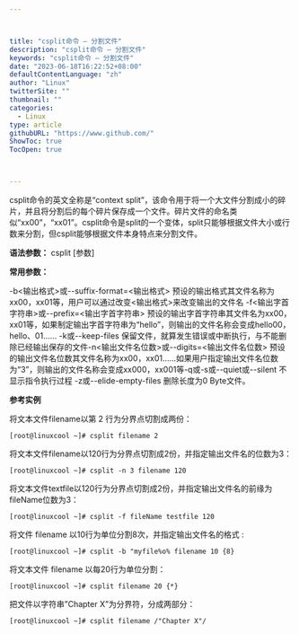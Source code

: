 ```yaml
---



title: "csplit命令 – 分割文件"
description: "csplit命令 – 分割文件"
keywords: "csplit命令 – 分割文件"
date: "2023-06-18T16:22:52+08:00"
defaultContentLanguage: "zh"
author: "Linux"
twitterSite: ""
thumbnail: ""
categories:
  - Linux
type: article
githubURL: "https://www.github.com/"
ShowToc: true
TocOpen: true



---
```


csplit命令的英文全称是“context split”，该命令用于将一个大文件分割成小的碎片，并且将分割后的每个碎片保存成一个文件。碎片文件的命名类似“xx00”，“xx01”。csplit命令是split的一个变体，split只能够根据文件大小或行数来分割，但csplit能够根据文件本身特点来分割文件。

**语法参数：** csplit [参数]

**常用参数：**

-b<输出格式>或--suffix-format=<输出格式> 预设的输出格式其文件名称为xx00，xx01等，用户可以通过改变<输出格式>来改变输出的文件名 -f<输出字首字符串>或--prefix=<输出字首字符串> 预设的输出字首字符串其文件名为xx00，xx01等，如果制定输出字首字符串为“hello”，则输出的文件名称会变成hello00，hello、01…… -k或--keep-files 保留文件，就算发生错误或中断执行，与不能删除已经输出保存的文件-n<输出文件名位数>或--digits=<输出文件名位数> 预设的输出文件名位数其文件名称为xx00，xx01……如果用户指定输出文件名位数为“3”，则输出的文件名称会变成xx000，xx001等-q或-s或--quiet或--silent 不显示指令执行过程 -z或--elide-empty-files 删除长度为0 Byte文件。

**参考实例**

将文本文件filename以第 2 行为分界点切割成两份：

```
[root@linuxcool ~]# csplit filename 2
```

将文本文件filename以120行为分界点切割成2份，并指定输出文件名的位数为3：

```
[root@linuxcool ~]# csplit -n 3 filename 120
```

将文本文件textfile以120行为分界点切割成2份，并指定输出文件名的前缘为fileName位数为3：

```
[root@linuxcool ~]# csplit -f fileName testfile 120
```

将文件 filename 以10行为单位分割8次，并指定输出文件名的格式 :

```
[root@linuxcool ~]# csplit -b "myfile%o% filename 10 {8}
```

将文本文件 filename 以每20行为单位分割：

```
[root@linuxcool ~]# csplit filename 20 {*}
```

把文件以字符串”Chapter X”为分界符，分成两部分：

```
[root@linuxcool ~]# csplit filename /"Chapter X"/
```